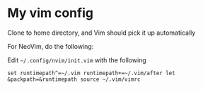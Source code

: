 # My vim config

Clone to home directory, and Vim should pick it up automatically

For NeoVim, do the following:

Edit ``~/.config/nvim/init.vim`` with the following

``set runtimepath^=~/.vim runtimepath+=~/.vim/after
let &packpath=&runtimepath
source ~/.vim/vimrc``
